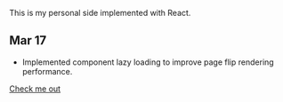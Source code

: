 This is my personal side implemented with React. 

## Mar 17 
- Implemented component lazy loading to improve page flip rendering performance.

[Check me out](https://mike-chen-portfolio.herokuapp.com/)
